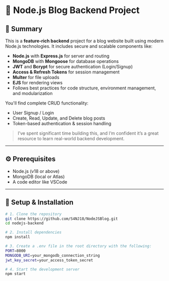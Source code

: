 # 📝 Node.js Blog Backend Project

## 📖 Summary

This is a **feature-rich backend** project for a blog website built using modern Node.js technologies. It includes secure and scalable components like:

- **Node.js** with **Express.js** for server and routing  
- **MongoDB** with **Mongoose** for database operations  
- **JWT** and **Bcrypt** for secure authentication (Login/Signup)  
- **Access & Refresh Tokens** for session management  
- **Multer** for file uploads  
- **EJS** for rendering views  
- Follows best practices for code structure, environment management, and modularization  

You'll find complete CRUD functionality:
- User Signup / Login  
- Create, Read, Update, and Delete blog posts  
- Token-based authentication & session handling  

> I’ve spent significant time building this, and I’m confident it’s a great resource to learn real-world backend development.

---

## ⚙️ Prerequisites

- Node.js (v18 or above)  
- MongoDB (local or Atlas)  
- A code editor like VSCode

---

## 🚀 Setup & Installation

```bash
# 1. Clone the repository
git clone https://github.com/S4NJ18/NodeJSBlog.git
cd nodejs-backend

# 2. Install dependencies
npm install

# 3. Create a .env file in the root directory with the following:
PORT=8000
MONGODB_URI=your_mongodb_connection_string
jwt_key_secret=your_access_token_secret

# 4. Start the development server
npm start
